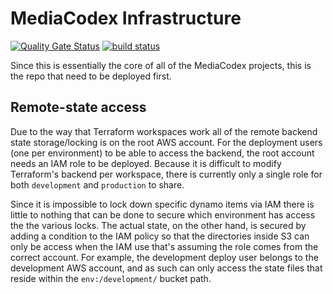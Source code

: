 # MediaCodex Infrastructure

[![Quality Gate Status](https://sonarcloud.io/api/project_badges/measure?project=mediacodex_infrastructure&metric=alert_status)](https://sonarcloud.io/dashboard?id=mediacodex_infrastructure)
[![build status](https://gitlab.com/mediacodex/infrastructure/badges/master/pipeline.svg)](https://gitlab.com/mediacodex/infrastructure/pipelines)

Since this is essentially the core of all of the MediaCodex projects, this is the repo that need to be deployed first.

## Remote-state access

Due to the way that Terraform workspaces work all of the remote backend state storage/locking is on the root AWS account. For the deployment users (one per environment)
to be able to access the backend, the root account needs an IAM role to be deployed. Because it is difficult to modify Terraform's backend per workspace, there is currently
only a single role for both `development` and `production` to share.

Since it is impossible to lock down specific dynamo items via IAM there is little to nothing that can be done to secure which environment has access the the various locks.
The actual state, on the other hand, is secured by adding a condition to the IAM policy so that the directories inside S3 can only be access when the IAM use that's assuming
the role comes from the correct account. For example, the development deploy user belongs to the development AWS account, and as such can only access the state files that
reside within the `env:/development/` bucket path.
